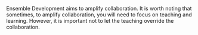 <!--(dl
(section-meta
    (title Goal))
)-->

Ensemble Development aims to amplify collaboration. It is worth noting that sometimes, to amplify collaboration, you will need to focus on teaching and learning. However, it is important not to let the teaching override the collaboration.